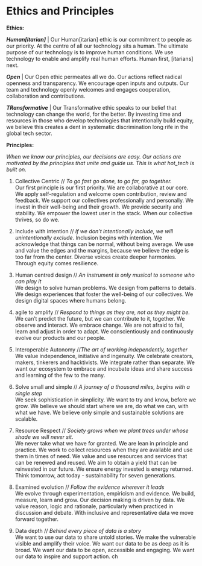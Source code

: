 # Ethics and Principles

**Ethics:**

***Human[itarian]*** | Our Human[itarian] ethic is our commitment to people as our priority. At the centre of all our technology sits a human. The ultimate purpose of our technology is to improve human conditions. We use technology to enable and amplify real human efforts. Human first, [itarians] next.

***Open*** | Our Open ethic permeates all we do. Our actions  reflect radical openness and transparency. We encourage open inputs and outputs. Our team and technology openly welcomes and engages cooperation, collaboration and contributions.

***TRansformative*** | Our Transformative ethic speaks to our belief that technology can change the world, for the better. By investing time and resources in those who develop technologies that intentionally build equity, we believe this creates a dent in systematic discrimination long rife in the global tech sector.
 

**Principles:**

*When we know our principles, our decisions are easy. Our actions are motivated by the principles that unite and guide us. This is what hot_tech is built on.*

1. Collective Centric // _To go fast go alone, to go far, go together._  
Our first principle is our first priority.  We are collaborative at our core. We apply self-regulation and welcome open contribution, review and feedback. We support our collectives professionally and personally. We invest in their well-being and their growth. We provide security and stability. We empower the lowest user in the stack. When our collective thrives, so do we.

2. Include with intention // _If we don’t intentionally include, we will unintentionally exclude._ 
Inclusion begins with intention. We acknowledge that things can be normal, without being average. We use and value the edges and the margins, because we believe the edge is too far from the center. Diverse voices create deeper harmonies. Through equity comes resilience. 

3. Human centred design // _An instrument is only musical to someone who can play it_  
We design to solve human problems. We design from patterns to details. We design experiences that foster the well-being of our collectives.  We design digital spaces where humans belong.

4. agile to amplify // _Respond to things as they are, not as they might be._  
We can’t predict the future, but we can contribute to it, together. We observe and interact. We embrace change. We are not afraid to fail, learn and adjust in order to adapt. We conscientiously and continuously evolve our products and our people. 

5. Interoperable Autonomy //_The art of working independently, together_  
We value independence, initiative and ingenuity. We celebrate creators, makers, tinkerers and hacktivists. We integrate rather than separate. We want our ecosystem to embrace and incubate ideas and share success and learning of the few to the many. 

6. Solve small and simple // _A journey of a thousand miles, begins with a single step_  
We seek sophistication in simplicity. We want to try and know, before we grow. We believe we should start where we are, do what we can, with what we have. We believe only simple and sustainable solutions are scalable.

7. Resource Respect // _Society grows when we plant trees under whose shade we will never sit._  
We never take what we have for granted. We are lean in principle and practice. We work to collect resources when they are available and use them in times of need. We value and use resources and services that can be renewed and reused. We aim to obtain a yield that can be reinvested in our future. We ensure energy invested is energy returned. Think tomorrow, act today - sustainability for seven generations.

8. Examined evolution // _Follow the evidence wherever it leads_  
We evolve through experimentation, empiricism and evidence. We build, measure, learn and grow. Our decision making is driven by data. We value reason, logic and rationale, particularly when practiced in discussion and debate. With inclusive and representative data we move forward together.

9. Data depth // _Behind every piece of data is a story_  
We want to use our data to share untold stories. We make the vulnerable visible and amplify their voice. We want our data to be as deep as it is broad. We want our data to be open, accessible and engaging. We want our data to inspire and support action.
ch
